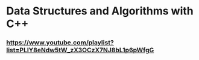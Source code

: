 # Data Structures and Algorithms with C++
### https://www.youtube.com/playlist?list=PLIY8eNdw5tW_zX3OCzX7NJ8bL1p6pWfgG
